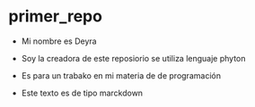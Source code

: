 # primer_repo
* Mi nombre es Deyra

* Soy la creadora de este reposiorio se utiliza lenguaje phyton

* Es para un trabako en mi materia de de programación 

* Este texto es de tipo marckdown 
